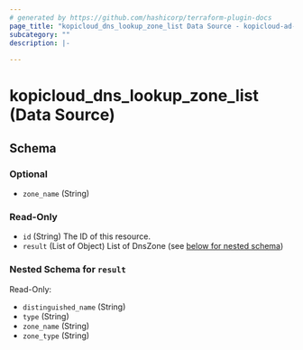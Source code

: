 ```yaml
---
# generated by https://github.com/hashicorp/terraform-plugin-docs
page_title: "kopicloud_dns_lookup_zone_list Data Source - kopicloud-ad-tf-provider"
subcategory: ""
description: |-
  
---
```


# kopicloud_dns_lookup_zone_list (Data Source)





<!-- schema generated by tfplugindocs -->
## Schema

### Optional

- `zone_name` (String)

### Read-Only

- `id` (String) The ID of this resource.
- `result` (List of Object) List of DnsZone (see [below for nested schema](#nestedatt--result))

<a id="nestedatt--result"></a>
### Nested Schema for `result`

Read-Only:

- `distinguished_name` (String)
- `type` (String)
- `zone_name` (String)
- `zone_type` (String)


